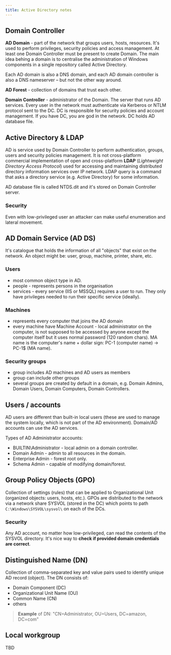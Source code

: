 ```yaml
---
title: Active Directory notes
---
```


## Domain Controller
**AD Domain** - part of the network that groups users, hosts, resources. It's used to perform privileges, security policies and access management. At least one Domain Controller must be present to create Domain. The main idea behing a domain is to centralise the administration of Windows components in a single repository called Active Directory.

Each AD domain is also a DNS domain, and each AD domain controller is also a DNS nameserver – but not the other way around.

**AD Forest** - collection of domains that trust each other.

**Domain Controller** - administrator of the Domain. The server that runs AD services. Every user in the network must authenticate via Kerberos or NTLM protocol sent to the DC. DC is responsible for security policies and account management. If you have DC, you are god in the network. DC holds AD database file.

## Active Directory & LDAP
AD is service used by Domain Controller to perform authentication, groups, users and security policies management. It is not cross-platform commercial implementation of open and cross-platform **LDAP** (_Lightweight Directory Access Protocol_) used for accessing and maintaining distributed directory information services over IP network. LDAP query is a command that asks a directory service (e.g. Active Directory) for some information.

AD database file is called NTDS.dit and it's stored on Domain Controller server.

### Security
Even with low-privileged user an attacker can make useful enumeration and lateral movement.

## AD Domain Service (AD DS)
It's catalogue that holds the information of all "objects" that exist on the network. An object might be: user, group, machine, printer, share, etc.

### Users

- most common object type in AD.
- people - represents persons in the organisation
- services - every service (IIS or MSSQL) requires a user to run. They only have privileges needed to run their specific service (ideally).

### Machines

- represents every computer that joins the AD domain
- every machine have Machine Account - local administrator on the computer, is not supposed to be accessed by anyone except the computer itself but it uses normal password (120 random chars). MA name is the computer's name + dollar sign: PC-1 (computer name) -> PC-1$ (MA name).

### Security groups

- group includes AD machines and AD users as members
- group can include other groups
- several groups are created by default in a domain, e.g. Domain Admins, Domain Users, Domain Computers, Domain Controllers.

## Users / accounts
AD users are different than built-in local users (these are used to manage the system locally, which is not part of the AD environment). Domain/AD accounts can use the AD services.

Types of AD Administrator accounts:

- BUILTIN\Administrator - local admin on a domain controller.
- Domain Admin - admin to all resources in the domain.
- Enterprise Admin - forest root only.
- Schema Admin - capable of modifying domain/forest.

## Group Policy Objects (GPO)
Collection of settings (rules) that can be applied to Organizational Unit (organized objects: users, hosts, etc.). GPOs are distributed to the network via a network share SYSVOL (stored in the DC) which points to path `C:\Windows\SYSVOL\sysvol\` on each of the DCs.

### Security
Any AD account, no matter how low-privileged, can read the contents of the SYSVOL directory. It's nice way to **check if provided domain credentials are correct**.

## Distinguished Name (DN)
Collection of comma-separated key and value pairs used to identify unique AD record (object). The DN consists of:

- Domain Component (DC)
- Organizational Unit Name (OU)
- Common Name (CN)
- others

> **Example** of DN: "CN=Administrator, OU=Users, DC=amazon, DC=com"

## Local workgroup
TBD
